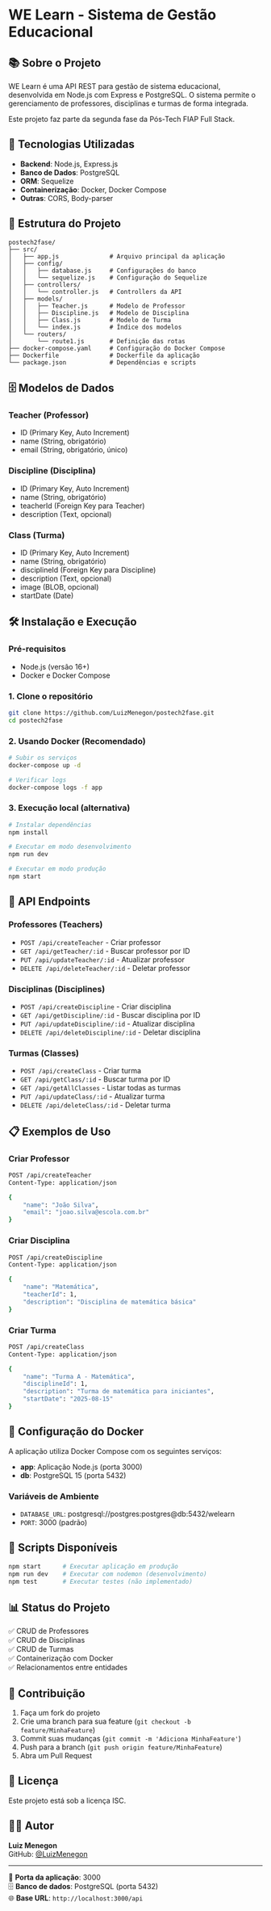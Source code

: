 # WE Learn - Sistema de Gestão Educacional

## 📚 Sobre o Projeto

WE Learn é uma API REST para gestão de sistema educacional, desenvolvida em Node.js com Express e PostgreSQL. O sistema permite o gerenciamento de professores, disciplinas e turmas de forma integrada.

Este projeto faz parte da segunda fase da Pós-Tech FIAP Full Stack.

## 🚀 Tecnologias Utilizadas

- **Backend**: Node.js, Express.js
- **Banco de Dados**: PostgreSQL
- **ORM**: Sequelize
- **Containerização**: Docker, Docker Compose
- **Outras**: CORS, Body-parser

## 📁 Estrutura do Projeto

```
postech2fase/
├── src/
│   ├── app.js              # Arquivo principal da aplicação
│   ├── config/
│   │   ├── database.js     # Configurações do banco
│   │   └── sequelize.js    # Configuração do Sequelize
│   ├── controllers/
│   │   └── controller.js   # Controllers da API
│   ├── models/
│   │   ├── Teacher.js      # Modelo de Professor
│   │   ├── Discipline.js   # Modelo de Disciplina
│   │   ├── Class.js        # Modelo de Turma
│   │   └── index.js        # Índice dos modelos
│   └── routers/
│       └── route1.js       # Definição das rotas
├── docker-compose.yaml     # Configuração do Docker Compose
├── Dockerfile              # Dockerfile da aplicação
└── package.json            # Dependências e scripts
```

## 🗄️ Modelos de Dados

### Teacher (Professor)
- ID (Primary Key, Auto Increment)
- name (String, obrigatório)
- email (String, obrigatório, único)

### Discipline (Disciplina)
- ID (Primary Key, Auto Increment)
- name (String, obrigatório)
- teacherId (Foreign Key para Teacher)
- description (Text, opcional)

### Class (Turma)
- ID (Primary Key, Auto Increment)
- name (String, obrigatório)
- disciplineId (Foreign Key para Discipline)
- description (Text, opcional)
- image (BLOB, opcional)
- startDate (Date)

## 🛠️ Instalação e Execução

### Pré-requisitos
- Node.js (versão 16+)
- Docker e Docker Compose

### 1. Clone o repositório
```bash
git clone https://github.com/LuizMenegon/postech2fase.git
cd postech2fase
```

### 2. Usando Docker (Recomendado)
```bash
# Subir os serviços
docker-compose up -d

# Verificar logs
docker-compose logs -f app
```

### 3. Execução local (alternativa)
```bash
# Instalar dependências
npm install

# Executar em modo desenvolvimento
npm run dev

# Executar em modo produção
npm start
```

## 📡 API Endpoints

### Professores (Teachers)
- `POST /api/createTeacher` - Criar professor
- `GET /api/getTeacher/:id` - Buscar professor por ID
- `PUT /api/updateTeacher/:id` - Atualizar professor
- `DELETE /api/deleteTeacher/:id` - Deletar professor

### Disciplinas (Disciplines)
- `POST /api/createDiscipline` - Criar disciplina
- `GET /api/getDiscipline/:id` - Buscar disciplina por ID
- `PUT /api/updateDiscipline/:id` - Atualizar disciplina
- `DELETE /api/deleteDiscipline/:id` - Deletar disciplina

### Turmas (Classes)
- `POST /api/createClass` - Criar turma
- `GET /api/getClass/:id` - Buscar turma por ID
- `GET /api/getAllClasses` - Listar todas as turmas
- `PUT /api/updateClass/:id` - Atualizar turma
- `DELETE /api/deleteClass/:id` - Deletar turma

## 📋 Exemplos de Uso

### Criar Professor
```bash
POST /api/createTeacher
Content-Type: application/json

{
    "name": "João Silva",
    "email": "joao.silva@escola.com.br"
}
```

### Criar Disciplina
```bash
POST /api/createDiscipline
Content-Type: application/json

{
    "name": "Matemática",
    "teacherId": 1,
    "description": "Disciplina de matemática básica"
}
```

### Criar Turma
```bash
POST /api/createClass
Content-Type: application/json

{
    "name": "Turma A - Matemática",
    "disciplineId": 1,
    "description": "Turma de matemática para iniciantes",
    "startDate": "2025-08-15"
}
```

## 🐳 Configuração do Docker

A aplicação utiliza Docker Compose com os seguintes serviços:

- **app**: Aplicação Node.js (porta 3000)
- **db**: PostgreSQL 15 (porta 5432)

### Variáveis de Ambiente
- `DATABASE_URL`: postgresql://postgres:postgres@db:5432/welearn
- `PORT`: 3000 (padrão)

## 🔧 Scripts Disponíveis

```bash
npm start      # Executar aplicação em produção
npm run dev    # Executar com nodemon (desenvolvimento)
npm test       # Executar testes (não implementado)
```

## 📊 Status do Projeto

✅ CRUD de Professores  
✅ CRUD de Disciplinas  
✅ CRUD de Turmas  
✅ Containerização com Docker  
✅ Relacionamentos entre entidades  

## 🤝 Contribuição

1. Faça um fork do projeto
2. Crie uma branch para sua feature (`git checkout -b feature/MinhaFeature`)
3. Commit suas mudanças (`git commit -m 'Adiciona MinhaFeature'`)
4. Push para a branch (`git push origin feature/MinhaFeature`)
5. Abra um Pull Request

## 📄 Licença

Este projeto está sob a licença ISC.

## 👨‍💻 Autor

**Luiz Menegon**  
GitHub: [@LuizMenegon](https://github.com/LuizMenegon)

---

📍 **Porta da aplicação**: 3000  
🗄️ **Banco de dados**: PostgreSQL (porta 5432)  
🌐 **Base URL**: `http://localhost:3000/api`
